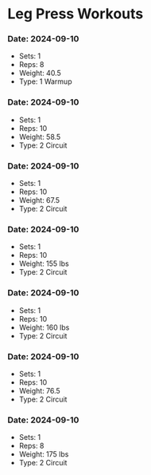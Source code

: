 # Leg Press Workouts

### Date: 2024-09-10
- Sets: 1
- Reps: 8
- Weight: 40.5
- Type: 1 Warmup

### Date: 2024-09-10
- Sets: 1
- Reps: 10
- Weight: 58.5
- Type:  2 Circuit

### Date: 2024-09-10
- Sets: 1
- Reps: 10
- Weight: 67.5
- Type:  2 Circuit

### Date: 2024-09-10
- Sets: 1
- Reps: 10
- Weight: 155 lbs
- Type:  2 Circuit

### Date: 2024-09-10
- Sets: 1
- Reps: 10
- Weight: 160 lbs
- Type:  2 Circuit

### Date: 2024-09-10
- Sets: 1
- Reps: 10
- Weight: 76.5
- Type:  2 Circuit

### Date: 2024-09-10
- Sets: 1
- Reps: 8
- Weight: 175 lbs
- Type:  2 Circuit

